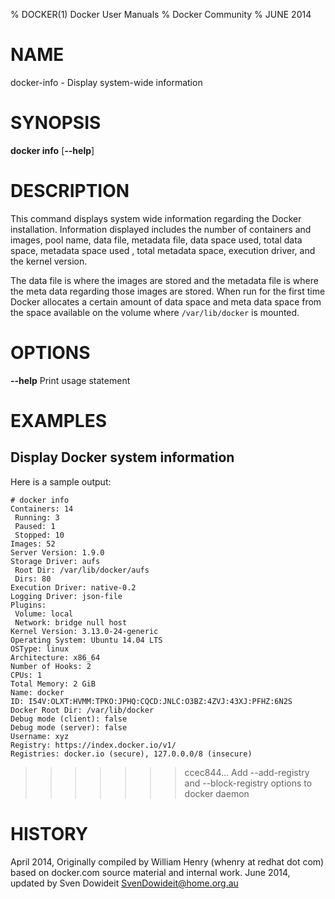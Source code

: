 % DOCKER(1) Docker User Manuals
% Docker Community
% JUNE 2014
# NAME
docker-info - Display system-wide information

# SYNOPSIS
**docker info**
[**--help**]


# DESCRIPTION
This command displays system wide information regarding the Docker installation.
Information displayed includes the number of containers and images, pool name,
data file, metadata file, data space used, total data space, metadata space used
, total metadata space, execution driver, and the kernel version.

The data file is where the images are stored and the metadata file is where the
meta data regarding those images are stored. When run for the first time Docker
allocates a certain amount of data space and meta data space from the space
available on the volume where `/var/lib/docker` is mounted.

# OPTIONS
**--help**
  Print usage statement

# EXAMPLES

## Display Docker system information

Here is a sample output:

    # docker info
    Containers: 14
     Running: 3
     Paused: 1
     Stopped: 10
    Images: 52
    Server Version: 1.9.0
    Storage Driver: aufs
     Root Dir: /var/lib/docker/aufs
     Dirs: 80
    Execution Driver: native-0.2
    Logging Driver: json-file
    Plugins:
     Volume: local
     Network: bridge null host
    Kernel Version: 3.13.0-24-generic
    Operating System: Ubuntu 14.04 LTS
    OSType: linux
    Architecture: x86_64
    Number of Hooks: 2
    CPUs: 1
    Total Memory: 2 GiB
    Name: docker
    ID: I54V:OLXT:HVMM:TPKO:JPHQ:CQCD:JNLC:O3BZ:4ZVJ:43XJ:PFHZ:6N2S
    Docker Root Dir: /var/lib/docker
    Debug mode (client): false
    Debug mode (server): false
    Username: xyz
    Registry: https://index.docker.io/v1/
    Registries: docker.io (secure), 127.0.0.0/8 (insecure)

>>>>>>> ccec844... Add --add-registry and --block-registry options to docker daemon
# HISTORY
April 2014, Originally compiled by William Henry (whenry at redhat dot com)
based on docker.com source material and internal work.
June 2014, updated by Sven Dowideit <SvenDowideit@home.org.au>
